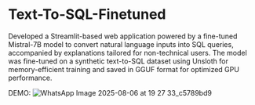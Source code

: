 # Text-To-SQL-Finetuned

Developed a Streamlit-based web application powered by a fine-tuned Mistral-7B model to convert natural language inputs into SQL queries, accompanied by explanations tailored for non-technical users. The model was fine-tuned on a synthetic text-to-SQL dataset using Unsloth for memory-efficient training and saved in GGUF format for optimized GPU performance.

DEMO:
![WhatsApp Image 2025-08-06 at 19 27 33_c5789bd9](https://github.com/user-attachments/assets/77711c25-c9e0-4684-85ce-786cef6a28e1)
